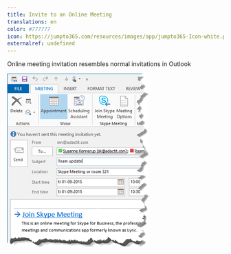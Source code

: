 ```yaml
---
title: Invite to an Online Meeting
translations: en
color: #777777
icon: https://jumpto365.com/resources/images/app/jumpto365-Icon-white.png
externalref: undefined
---
```

  


Online meeting invitation resembles normal invitations in Outlook

![](2018-08-26-15-54-30.png)
